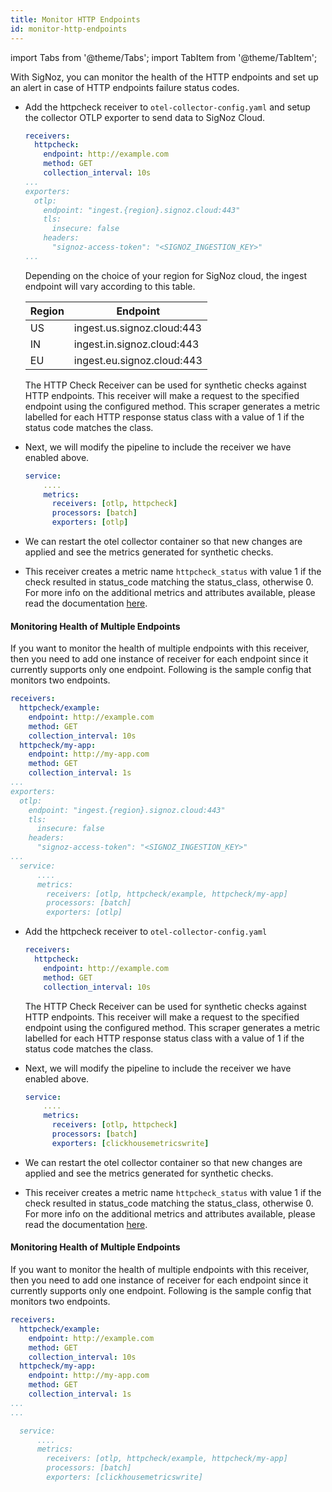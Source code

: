 ```yaml
---
title: Monitor HTTP Endpoints
id: monitor-http-endpoints
---
```


import Tabs from '@theme/Tabs';
import TabItem from '@theme/TabItem';

With SigNoz, you can monitor the health of the HTTP endpoints and set up an alert in case of HTTP endpoints failure status codes.

<Tabs>

<TabItem value="cloud" label="SigNoz Cloud" default>

  * Add the httpcheck receiver to `otel-collector-config.yaml` and setup the collector OTLP exporter to send data to SigNoz Cloud.

    ```yaml {2-5,8-13}
    receivers:
      httpcheck:
        endpoint: http://example.com
        method: GET
        collection_interval: 10s
    ...
    exporters:
      otlp:
        endpoint: "ingest.{region}.signoz.cloud:443"
        tls:
          insecure: false
        headers:
          "signoz-access-token": "<SIGNOZ_INGESTION_KEY>"
    ...
    ```

    Depending on the choice of your region for SigNoz cloud, the ingest endpoint will vary according to this table.

    | Region | Endpoint |
    | --- | --- |
    | US |	ingest.us.signoz.cloud:443 |
    | IN |	ingest.in.signoz.cloud:443 |
    | EU | ingest.eu.signoz.cloud:443 |

    The HTTP Check Receiver can be used for synthetic checks against HTTP endpoints. This receiver will make a request to the specified endpoint using the configured method. This scraper generates a metric labelled for each HTTP response status class with a value of 1 if the status code matches the class.

  * Next, we will modify the pipeline to include the receiver we have enabled above.

      ```yaml {4}
      service:
          ....
          metrics:
            receivers: [otlp, httpcheck]
            processors: [batch]
            exporters: [otlp]
      ```

  * We can restart the otel collector container so that new changes are applied and see the metrics generated for synthetic checks.

  * This receiver creates a metric name `httpcheck_status` with value 1 if the check resulted in status_code matching the status_class, otherwise 0. For more info on the additional metrics and attributes available, please read the documentation [here](https://github.com/open-telemetry/opentelemetry-collector-contrib/blob/main/receiver/httpcheckreceiver/documentation.md).


#### Monitoring Health of Multiple Endpoints

  If you want to monitor the health of multiple endpoints with this receiver, then you need to add one instance of receiver for each endpoint since it currently supports only one endpoint. Following is the sample config that monitors two endpoints.
  

  ```yaml {2-9,12-17,22,24}
  receivers:
    httpcheck/example:
      endpoint: http://example.com
      method: GET
      collection_interval: 10s
    httpcheck/my-app:
      endpoint: http://my-app.com
      method: GET
      collection_interval: 1s
  ...
  exporters:
    otlp:
      endpoint: "ingest.{region}.signoz.cloud:443"
      tls:
        insecure: false
      headers:
        "signoz-access-token": "<SIGNOZ_INGESTION_KEY>"
  ...
    service:
        ....
        metrics:
          receivers: [otlp, httpcheck/example, httpcheck/my-app]
          processors: [batch]
          exporters: [otlp]
  ```

</TabItem>

<TabItem value="self-host" label="Self-Host" default>

* Add the httpcheck receiver to `otel-collector-config.yaml` 
  ```yaml {2-10}
  receivers:
    httpcheck:
      endpoint: http://example.com
      method: GET
      collection_interval: 10s
  ```
  The HTTP Check Receiver can be used for synthetic checks against HTTP endpoints. This receiver will make a request to the specified endpoint using the configured method. This scraper generates a metric labelled for each HTTP response status class with a value of 1 if the status code matches the class.

* Next, we will modify the pipeline to include the receiver we have enabled above.
    ```yaml {4}
    service:
        ....
        metrics:
          receivers: [otlp, httpcheck]
          processors: [batch]
          exporters: [clickhousemetricswrite]
    ```

* We can restart the otel collector container so that new changes are applied and see the metrics generated for synthetic checks.

* This receiver creates a metric name `httpcheck_status` with value 1 if the check resulted in status_code matching the status_class, otherwise 0. For more info on the additional metrics and attributes available, please read the documentation [here](https://github.com/open-telemetry/opentelemetry-collector-contrib/blob/main/receiver/httpcheckreceiver/documentation.md).

#### Monitoring Health of Multiple Endpoints

If you want to monitor the health of multiple endpoints with this receiver, then you need to add one instance of receiver for each endpoint since it currently supports only one endpoint. Following is the sample config that monitors two endpoints.

  ```yaml {2-10}
  receivers:
    httpcheck/example:
      endpoint: http://example.com
      method: GET
      collection_interval: 10s
    httpcheck/my-app:
      endpoint: http://my-app.com
      method: GET
      collection_interval: 1s
  ...
  ...

    service:
        ....
        metrics:
          receivers: [otlp, httpcheck/example, httpcheck/my-app]
          processors: [batch]
          exporters: [clickhousemetricswrite]
  ```
</TabItem>
</Tabs>
